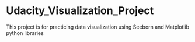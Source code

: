 # Udacity_Visualization_Project
This project is for practicing data visualization using Seeborn and Matplotlib python libraries 
